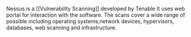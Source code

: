 Nessus is a [[Vulnerability Scanning]] developed by Tenable 
It uses web portal for interaction with the software. 
The scans cover a wide range of possible including operating systems,network devices, hypervisors, databases, web scanning and infrastructure. 
